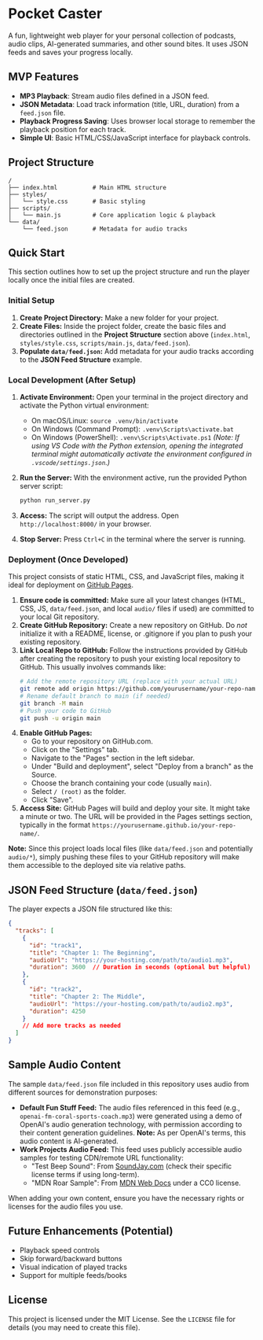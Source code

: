 # Pocket Caster

A fun, lightweight web player for your personal collection of podcasts, audio clips, AI-generated summaries, and other sound bites. It uses JSON feeds and saves your progress locally.

## MVP Features

*   **MP3 Playback**: Stream audio files defined in a JSON feed.
*   **JSON Metadata**: Load track information (title, URL, duration) from a `feed.json` file.
*   **Playback Progress Saving**: Uses browser local storage to remember the playback position for each track.
*   **Simple UI**: Basic HTML/CSS/JavaScript interface for playback controls.

## Project Structure

```plaintext
/
├── index.html          # Main HTML structure
├── styles/
│   └── style.css       # Basic styling
├── scripts/
│   └── main.js         # Core application logic & playback
└── data/
    └── feed.json       # Metadata for audio tracks
```

## Quick Start

This section outlines how to set up the project structure and run the player locally once the initial files are created.

### Initial Setup

1.  **Create Project Directory:** Make a new folder for your project.
2.  **Create Files:** Inside the project folder, create the basic files and directories outlined in the **Project Structure** section above (`index.html`, `styles/style.css`, `scripts/main.js`, `data/feed.json`).
3.  **Populate `data/feed.json`:** Add metadata for your audio tracks according to the **JSON Feed Structure** example.

### Local Development (After Setup)

1.  **Activate Environment:** Open your terminal in the project directory and activate the Python virtual environment:
    *   On macOS/Linux: `source .venv/bin/activate`
    *   On Windows (Command Prompt): `.venv\Scripts\activate.bat`
    *   On Windows (PowerShell): `.venv\Scripts\Activate.ps1`
    *(Note: If using VS Code with the Python extension, opening the integrated terminal might automatically activate the environment configured in `.vscode/settings.json`.)*

2.  **Run the Server:** With the environment active, run the provided Python server script:
    ```bash
    python run_server.py
    ```

3.  **Access:** The script will output the address. Open `http://localhost:8000/` in your browser.
4.  **Stop Server:** Press `Ctrl+C` in the terminal where the server is running.

### Deployment (Once Developed)

This project consists of static HTML, CSS, and JavaScript files, making it ideal for deployment on [GitHub Pages](https://pages.github.com/).

1.  **Ensure code is committed:** Make sure all your latest changes (HTML, CSS, JS, `data/feed.json`, and local `audio/` files if used) are committed to your local Git repository.
2.  **Create GitHub Repository:** Create a new repository on GitHub. Do *not* initialize it with a README, license, or .gitignore if you plan to push your existing repository.
3.  **Link Local Repo to GitHub:** Follow the instructions provided by GitHub after creating the repository to push your existing local repository to GitHub. This usually involves commands like:
    ```bash
    # Add the remote repository URL (replace with your actual URL)
    git remote add origin https://github.com/yourusername/your-repo-name.git 
    # Rename default branch to main (if needed)
    git branch -M main 
    # Push your code to GitHub
    git push -u origin main 
    ```
4.  **Enable GitHub Pages:**
    *   Go to your repository on GitHub.com.
    *   Click on the "Settings" tab.
    *   Navigate to the "Pages" section in the left sidebar.
    *   Under "Build and deployment", select "Deploy from a branch" as the Source.
    *   Choose the branch containing your code (usually `main`).
    *   Select `/ (root)` as the folder.
    *   Click "Save".
5.  **Access Site:** GitHub Pages will build and deploy your site. It might take a minute or two. The URL will be provided in the Pages settings section, typically in the format `https://yourusername.github.io/your-repo-name/`.

**Note:** Since this project loads local files (like `data/feed.json` and potentially `audio/*`), simply pushing these files to your GitHub repository will make them accessible to the deployed site via relative paths.

## JSON Feed Structure (`data/feed.json`)

The player expects a JSON file structured like this:

```json
{
  "tracks": [
    {
      "id": "track1",
      "title": "Chapter 1: The Beginning",
      "audioUrl": "https://your-hosting.com/path/to/audio1.mp3",
      "duration": 3600  // Duration in seconds (optional but helpful)
    },
    {
      "id": "track2",
      "title": "Chapter 2: The Middle",
      "audioUrl": "https://your-hosting.com/path/to/audio2.mp3",
      "duration": 4250
    }
    // Add more tracks as needed
  ]
}
```

## Sample Audio Content

The sample `data/feed.json` file included in this repository uses audio from different sources for demonstration purposes:

*   **Default Fun Stuff Feed:** The audio files referenced in this feed (e.g., `openai-fm-coral-sports-coach.mp3`) were generated using a demo of OpenAI's audio generation technology, with permission according to their content generation guidelines. **Note:** As per OpenAI's terms, this audio content is AI-generated.
*   **Work Projects Audio Feed:** This feed uses publicly accessible audio samples for testing CDN/remote URL functionality:
    *   "Test Beep Sound": From [SoundJay.com](https://www.soundjay.com/) (check their specific license terms if using long-term).
    *   "MDN Roar Sample": From [MDN Web Docs](https://developer.mozilla.org/en-US/docs/Web/HTML/Element/audio#examples) under a CC0 license.

When adding your own content, ensure you have the necessary rights or licenses for the audio files you use.

## Future Enhancements (Potential)

*   Playback speed controls
*   Skip forward/backward buttons
*   Visual indication of played tracks
*   Support for multiple feeds/books

## License

This project is licensed under the MIT License. See the `LICENSE` file for details (you may need to create this file). 